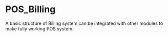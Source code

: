 # POS_Billing

A basic structure of Billing system can be integrated with other modules to make fully working POS system.
